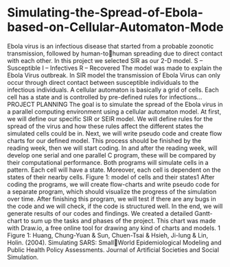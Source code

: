 # Simulating-the-Spread-of-Ebola-based-on-Cellular-Automaton-Mode
Ebola virus is an infectious disease that started from a probable zoonotic transmission, followed by human-tohuman spreading due to direct contact with each other.  In this project we selected SIR as our 2-D model.  S – Susceptible I – Infectives R – Recovered  The model was made to explain the Ebola Virus outbreak. In SIR model the transmission of Ebola Virus can only  occur through direct contact between susceptible individuals to the infectious individuals. A cellular automaton is basically a grid of cells. Each cell has a state and is controlled by pre-defined rules for  infections… PROJECT PLANNING The goal is to simulate the spread of the Ebola virus in a parallel computing environment using a cellular  automaton model. At first, we will define our specific SIR or SEIR model. We will define rules for the spread of  the virus and how these rules affect the different states the simulated cells could be in. Next, we will write  pseudo code and create flow charts for our defined model. This process should be finished by the reading  week, then we will start coding.  In and after the reading week, will develop one serial and one parallel C program, these will be compared by  their computational performance. Both programs will simulate cells in a pattern. Each cell will have a state.  Moreover, each cell is dependent on the states of their nearby cells. Figure 1: model of cells and their states1 After coding the programs, we will create flow-charts and write pseudo code for a separate program, which  should visualize the progress of the simulation over time. After finishing this program, we will test if there are  any bugs in the code and we will check, if the code is structured well. In the end, we will generate results of our  codes and findings. We created a detailed Gantt-chart to sum up the tasks and phases of the project. This chart was made with  Draw.io, a free online tool for drawing any kind of charts and models. 1 Figure 1: Huang, Chung-Yuan & Sun, Chuen-Tsai & Hsieh, Ji-lung & Lin, Holin. (2004). Simulating SARS: SmallWorld Epidemiological Modeling and Public Health Policy Assessments. Journal of Artificial Societies and Social  Simulation. 
